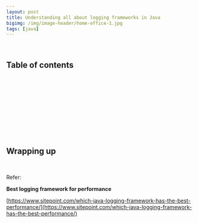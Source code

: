 ```yaml
---
layout: post
title: Understanding all about logging frameworks in Java
bigimg: /img/image-header/home-office-1.jpg
tags: [java]
---
```




<br>

## Table of contents





<br>

## 





<br>

## 





<br>

## 




<br>

## Wrapping up





<br>

Refer: 

**Best logging framework for performance**

[https://www.sitepoint.com/which-java-logging-framework-has-the-best-performance/](https://www.sitepoint.com/which-java-logging-framework-has-the-best-performance/)

[]()

